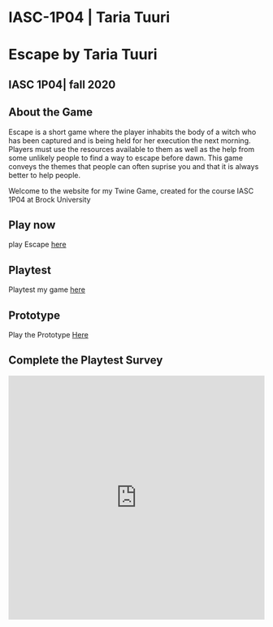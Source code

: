 # IASC-1P04 | Taria Tuuri
# Escape by Taria Tuuri
## IASC 1P04| fall 2020

## About the Game
Escape is a short game where the player inhabits the body of a witch who has been captured and is being held for her execution the next morning. Players must use the resources available to them as well as the help from some unlikely people to find a way to escape before dawn. This game conveys the themes that people can often suprise you and that it is always better to help people.

Welcome to the website for my Twine Game, created for the course IASC 1P04 at Brock University
## Play now

play Escape [here](Final_Build/Escape_Final.html)

## Playtest

Playtest my game [here](Playtest/playtest)

## Prototype

Play the Prototype [Here](Prototype/TwineGamePrototype_Nov1.html)

## Complete the Playtest Survey 
<iframe width="640px" height= "480px" src= "https://forms.office.com/Pages/ResponsePage.aspx?id=FRGudvwe8kqlNuKyRDrxoArrhOG4PZZMklEuQ9hhpF1UMzhNWFAyVUVaSzRXQTk4RFVNQ0ZRTUk3NS4u&embed=true" frameborder= "0" marginwidth= "0" marginheight= "0" style= "border: none; max-width:100%; max-height:100vh" allowfullscreen webkitallowfullscreen mozallowfullscreen msallowfullscreen> </iframe> 

